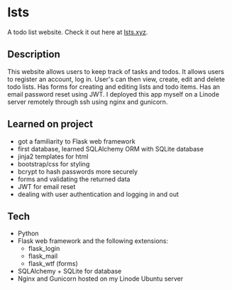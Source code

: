 # lsts
A todo list website. 
Check it out here at [lsts.xyz](https://lsts.xyz/).

## Description
This website allows users to keep track of tasks and todos.
It allows users to register an account, log in. User's can then view, create, edit and delete todo lists.
Has forms for creating and editing lists and todo items. Has an email password reset using JWT.
I deployed this app myself on a Linode server remotely through ssh using nginx and gunicorn.

## Learned on project
- got a familiarity to Flask web framework
- first database, learned SQLAlchemy ORM with SQLite database
- jinja2 templates for html
- bootstrap/css for styling
- bcrypt to hash passwords more securely
- forms and validating the returned data
- JWT for email reset
- dealing with user authentication and logging in and out

## Tech
- Python
- Flask web framework and the following extensions:
  - flask_login
  - flask_mail
  - flask_wtf (forms)
- SQLAlchemy + SQLite for database
- Nginx and Gunicorn hosted on my Linode Ubuntu server

